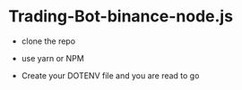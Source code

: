 # Trading-Bot-binance-node.js

* clone the repo

* use yarn or NPM 

* Create your DOTENV file and you are read to go 
